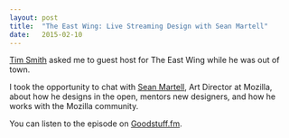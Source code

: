 ```yaml
---
layout: post
title:  "The East Wing: Live Streaming Design with Sean Martell"
date:   2015-02-10
---
```


[Tim Smith](http://twitter.com/ttimsmith) asked me to guest host for The East Wing while he was out of town.

I took the opportunity to chat with [Sean Martell](http://twitter.com/mart3ll), Art Director at Mozilla, about how he designs in the open, mentors new designers, and how he works with the Mozilla community.

You can listen to the episode on [Goodstuff.fm](http://goodstuff.fm/theeastwing/9).
